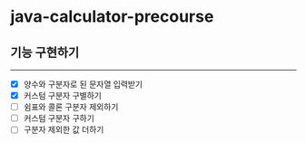 # java-calculator-precourse

## 기능 구현하기
- - -
- [x] 양수와 구분자로 된 문자열 입력받기
- [x] 커스텀 구분자 구별하기
- [ ] 쉼표와 콜론 구분자 제외하기
- [ ] 커스텀 구분자 구하기
- [ ] 구분자 제외한 값 더하기